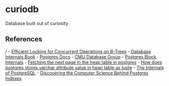 # curiodb
Database built out of curiosity

## References
/
    - [Efficient Locking for Concurrent Operations on B-Trees](https://www.csd.uoc.gr/~hy460/pdf/p650-lehman.pdf)
    - [Database Internals Book](https://www.databass.dev/)
    - [Postgres Docs](https://www.postgresql.org/docs/)
    - [CMU Database Group](https://www.youtube.com/@CMUDatabaseGroup)
    - [Postgres Block Internals](https://fritshoogland.wordpress.com/2017/07/01/postgresql-block-internals/)
    - [Fetching the next page in the heap table in postgres](https://stackoverflow.com/questions/78059189/fetching-the-next-page-in-the-heap-table-in-postgres)
    - [How does postgres stores varchar attribute value in heap table as tuple](https://stackoverflow.com/questions/78057222/how-does-postgres-stores-varchar-attribute-value-in-heap-table-as-tuple)
    - [The Internals of PostgreSQL](https://www.interdb.jp/pg/index.html)
    - [Discovering the Computer Science Behind Postgres Indexes](https://patshaughnessy.net/2014/11/11/discovering-the-computer-science-behind-postgres-indexes)
